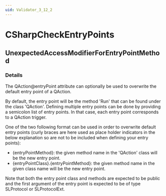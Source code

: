 ```yaml
---
uid: Validator_3_12_2
---
```


# CSharpCheckEntryPoints

## UnexpectedAccessModifierForEntryPointMethod

<!-- Description, Properties, ... sections are auto-generated. -->
<!-- REPLACE ME AUTO-GENERATION -->

### Details

The QAction@entryPoint attribute can optionally be used to overwrite the default entry point of a QAction.

By default, the entry point will be the method 'Run' that can be found under the class 'QAction'.
Defining multiple entry points can be done by providing a semicolon list of entry points.
In that case, each entry point corresponds to a QAction trigger.

One of the two following format can be used in order to overwrite default entry points (curly braces are here used as place holder indicators in the below explanation so are not to be included when defining your entry points):
- {entryPointMethod}: the given method name in the 'QAction' class will be the new entry point.
- {entryPointClass}.{entryPointMethod}: the given method name in the given class name will be the new entry point.

Note that both the entry point class and methods are expected to be public and the first argument of the entry point is expected to be of type SLProtocol or SLProtocolExt.

<!-- Uncomment to add example code -->
<!--### Example code-->
